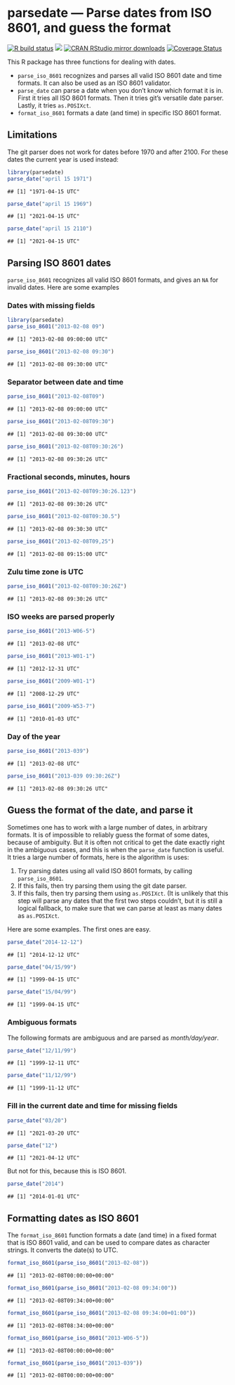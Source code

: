 
# parsedate — Parse dates from ISO 8601, and guess the format

<!-- badges: start -->

[![R build
status](https://github.com/gaborcsardi/parsedate/workflows/R-CMD-check/badge.svg)](https://github.com/gaborcsardi/parsedate/actions)
[![](http://www.r-pkg.org/badges/version/parsedate)](http://www.r-pkg.org/pkg/parsedate)
[![CRAN RStudio mirror
downloads](http://cranlogs.r-pkg.org/badges/parsedate)](https://r-pkg.org/pkg/parsedate)
[![Coverage
Status](https://img.shields.io/codecov/c/github/gaborcsardi/parsedate/master.svg)](https://codecov.io/github/gaborcsardi/parsedate?branch=master)
<!-- badges: end -->

This R package has three functions for dealing with dates.

  - `parse_iso_8601` recognizes and parses all valid ISO 8601 date and
    time formats. It can also be used as an ISO 8601 validator.
  - `parse_date` can parse a date when you don’t know which format it is
    in. First it tries all ISO 8601 formats. Then it tries git’s
    versatile date parser. Lastly, it tries `as.POSIXct`.
  - `format_iso_8601` formats a date (and time) in specific ISO 8601
    format.

## Limitations

The git parser does not work for dates before 1970 and after 2100. For
these dates the current year is used instead:

``` r
library(parsedate)
parse_date("april 15 1971")
```

    ## [1] "1971-04-15 UTC"

``` r
parse_date("april 15 1969")
```

    ## [1] "2021-04-15 UTC"

``` r
parse_date("april 15 2110")
```

    ## [1] "2021-04-15 UTC"

## Parsing ISO 8601 dates

`parse_iso_8601` recognizes all valid ISO 8601 formats, and gives an
`NA` for invalid dates. Here are some examples

### Dates with missing fields

``` r
library(parsedate)
parse_iso_8601("2013-02-08 09")
```

    ## [1] "2013-02-08 09:00:00 UTC"

``` r
parse_iso_8601("2013-02-08 09:30")
```

    ## [1] "2013-02-08 09:30:00 UTC"

### Separator between date and time

``` r
parse_iso_8601("2013-02-08T09")
```

    ## [1] "2013-02-08 09:00:00 UTC"

``` r
parse_iso_8601("2013-02-08T09:30")
```

    ## [1] "2013-02-08 09:30:00 UTC"

``` r
parse_iso_8601("2013-02-08T09:30:26")
```

    ## [1] "2013-02-08 09:30:26 UTC"

### Fractional seconds, minutes, hours

``` r
parse_iso_8601("2013-02-08T09:30:26.123")
```

    ## [1] "2013-02-08 09:30:26 UTC"

``` r
parse_iso_8601("2013-02-08T09:30.5")
```

    ## [1] "2013-02-08 09:30:30 UTC"

``` r
parse_iso_8601("2013-02-08T09,25")
```

    ## [1] "2013-02-08 09:15:00 UTC"

### Zulu time zone is UTC

``` r
parse_iso_8601("2013-02-08T09:30:26Z")
```

    ## [1] "2013-02-08 09:30:26 UTC"

### ISO weeks are parsed properly

``` r
parse_iso_8601("2013-W06-5")
```

    ## [1] "2013-02-08 UTC"

``` r
parse_iso_8601("2013-W01-1")
```

    ## [1] "2012-12-31 UTC"

``` r
parse_iso_8601("2009-W01-1")
```

    ## [1] "2008-12-29 UTC"

``` r
parse_iso_8601("2009-W53-7")
```

    ## [1] "2010-01-03 UTC"

### Day of the year

``` r
parse_iso_8601("2013-039")
```

    ## [1] "2013-02-08 UTC"

``` r
parse_iso_8601("2013-039 09:30:26Z")
```

    ## [1] "2013-02-08 09:30:26 UTC"

## Guess the format of the date, and parse it

Sometimes one has to work with a large number of dates, in arbitrary
formats. It is of impossible to reliably guess the format of some dates,
because of ambiguity. But it is often not critical to get the date
exactly right in the ambiguous cases, and this is when the `parse_date`
function is useful. It tries a large number of formats, here is the
algorithm is uses:

1.  Try parsing dates using all valid ISO 8601 formats, by calling
    `parse_iso_8601`.
2.  If this fails, then try parsing them using the git date parser.
3.  If this fails, then try parsing them using `as.POSIXct`. (It is
    unlikely that this step will parse any dates that the first two
    steps couldn’t, but it is still a logical fallback, to make sure
    that we can parse at least as many dates as `as.POSIXct`.

Here are some examples. The first ones are easy.

``` r
parse_date("2014-12-12")
```

    ## [1] "2014-12-12 UTC"

``` r
parse_date("04/15/99")
```

    ## [1] "1999-04-15 UTC"

``` r
parse_date("15/04/99")
```

    ## [1] "1999-04-15 UTC"

### Ambiguous formats

The following formats are ambiguous and are parsed as *month/day/year*.

``` r
parse_date("12/11/99")
```

    ## [1] "1999-12-11 UTC"

``` r
parse_date("11/12/99")
```

    ## [1] "1999-11-12 UTC"

### Fill in the current date and time for missing fields

``` r
parse_date("03/20")
```

    ## [1] "2021-03-20 UTC"

``` r
parse_date("12")
```

    ## [1] "2021-04-12 UTC"

But not for this, because this is ISO 8601.

``` r
parse_date("2014")
```

    ## [1] "2014-01-01 UTC"

## Formatting dates as ISO 8601

The `format_iso_8601` function formats a date (and time) in a fixed
format that is ISO 8601 valid, and can be used to compare dates as
character strings. It converts the date(s) to UTC.

``` r
format_iso_8601(parse_iso_8601("2013-02-08"))
```

    ## [1] "2013-02-08T00:00:00+00:00"

``` r
format_iso_8601(parse_iso_8601("2013-02-08 09:34:00"))
```

    ## [1] "2013-02-08T09:34:00+00:00"

``` r
format_iso_8601(parse_iso_8601("2013-02-08 09:34:00+01:00"))
```

    ## [1] "2013-02-08T08:34:00+00:00"

``` r
format_iso_8601(parse_iso_8601("2013-W06-5"))
```

    ## [1] "2013-02-08T00:00:00+00:00"

``` r
format_iso_8601(parse_iso_8601("2013-039"))
```

    ## [1] "2013-02-08T00:00:00+00:00"
